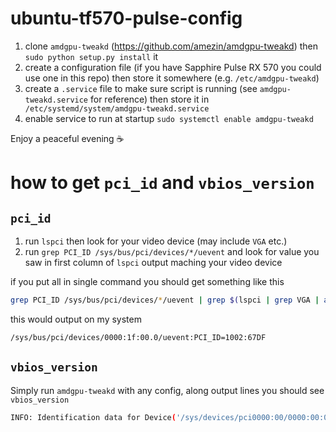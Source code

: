# ubuntu-tf570-pulse-config

1. clone `amdgpu-tweakd` (https://github.com/amezin/amdgpu-tweakd) then `sudo python setup.py install` it
2. create a configuration file (if you have Sapphire Pulse RX 570 you could use one in this repo) then store it somewhere (e.g. `/etc/amdgpu-tweakd`)
3. create a `.service` file to make sure script is running (see `amdgpu-tweakd.service` for reference) then store it in ` /etc/systemd/system/amdgpu-tweakd.service`
4. enable service to run at startup `sudo systemctl enable amdgpu-tweakd`

Enjoy a peaceful evening ☕

# how to get `pci_id` and `vbios_version`

## `pci_id`

1. run `lspci` then look for your video device (may include `VGA` etc.)
2. run `grep PCI_ID /sys/bus/pci/devices/*/uevent` and look for value you saw in first column of `lspci` output maching your video device

if you put all in single command you should get something like this

```bash
grep PCI_ID /sys/bus/pci/devices/*/uevent | grep $(lspci | grep VGA | awk '{ print $1 }')
```

this would output on my system

```bash
/sys/bus/pci/devices/0000:1f:00.0/uevent:PCI_ID=1002:67DF
```

## `vbios_version`

Simply run `amdgpu-tweakd` with any config, along output lines you should see `vbios_version`

```bash
INFO: Identification data for Device('/sys/devices/pci0000:00/0000:00:03.1/0000:1f:00.0'): {'pci_id': '1002:67DF', 'pci_slot_name': '0000:1f:00.0', 'pci_subsys_id': '1DA2:E343', 'device': b'0x67df', 'vbios_version': b'113-D00034-L01'}
```
